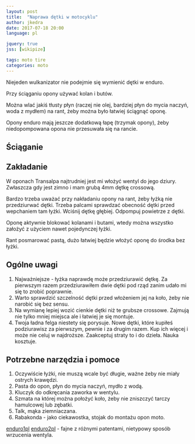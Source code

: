 ```yaml
---
layout: post
title:  "Naprawa dętki w motocyklu"
author: jkedra
date: 2017-07-18 20:00
language: pl

jquery: true
jss: [wikipize]

tags: moto tire
categories: moto
---
```


Niejeden wulkanizator nie podejmie się wymienić dętki w enduro.

Przy ściąganiu opony używać kolan i butów.

Można wlać jakiś tłusty płyn (raczej nie olej, bardziej płyn do mycia naczyń,
woda z mydłem) na rant, żeby można było łatwiej ściągnąć oponę.

Opony enduro mają jeszcze dodatkową łapę (trzymak opony),
żeby niedopompowana opona nie przesuwała się na rancie.

## Ściąganie

## Zakładanie

W oponach Transalpa najtrudniej jest mi włożyć wentyl do jego dziury. Zwłaszcza
gdy jest zimno i mam grubą 4mm dętkę crossową.

Bardzo trzeba uważać przy nakładaniu opony na rant, żeby łyżką nie przedziurwać dętki.
Trzeba palcami sprawdzać obecność dętki przed wepchaniem tam łyżki. Wciśnij dętkę
głębiej. Odpompuj powietrze z dętki.

Oponę aktywnie blokować kolanami i butami, wtedy można wszystko założyć z użyciem nawet
pojedynczej łyżki.

Rant posmarować pastą, dużo łatwiej będzie włożyć oponę do środka bez łyżki.

## Ogólne uwagi

1. Najważniejsze - łyżka naprawdę może przedziurawić dętkę. Za pierwszym razem
   przedziurawiłem dwie dętki pod rząd zanim udało mi się to zrobić poprawnie.
2. Warto sprawdzić szczelność dętki przed włożeniem jej na koło, żeby nie narobić się
   bez sensu.
3. Na wymianę lepiej wozić cienkie dętki niż te grubsze crossowe.
   Zajmują nie tylko mniej miejsca ale i łatwiej je się montuje.
4. Twoja ładna felga niestety się porysuje. Nowe dętki, które kupiłeś podziurawisz
   za pierwszym, pewnie i za drugim razem. Kup ich więcej i może nie celuj w najdroższe.
   Zaakceptuj straty to i do dzieła. Nauka kosztuje.

## Potrzebne narzędzia i pomoce

1. Oczywiście łyżki, nie muszą wcale być długie, ważne żeby nie miały ostrych krawędzi.
2. Pasta do opon, płyn do mycia naczyń, mydło z wodą.
3. Kluczyk do odkręcania zaworka w wentylu.
4. Szmata na której można położyć koło, żeby nie zniszczyć tarczy hamulcowej lub zębatki.
5. Talk, mąka ziemniaczana.
6. Rabakonda - jako ciekawostka, stojak do montażu opon moto.


[enduro1pl](https://www.youtube.com/watch?v=tOAs6IfbnsY)
[enduro2pl](https://www.youtube.com/watch?v=sQLOT3s4J3A) - fajne z różnymi patentami,
nietypowy sposób wrzucenia wentyla.


